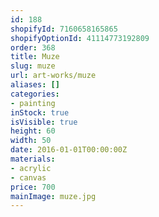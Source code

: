 ```yaml
---
id: 188
shopifyId: 7160658165865
shopifyOptionId: 41114773192809
order: 368
title: Muze
slug: muze
url: art-works/muze
aliases: []
categories:
- painting
inStock: true
isVisible: true
height: 60
width: 50
date: 2016-01-01T00:00:00Z
materials:
- acrylic
- canvas
price: 700
mainImage: muze.jpg
---
```

